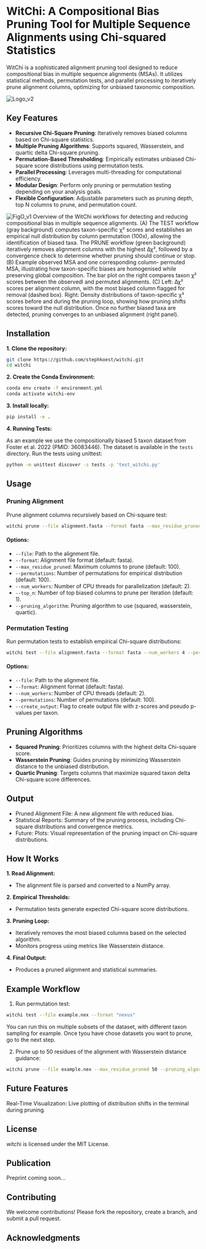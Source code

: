 # WitChi: A Compositional Bias Pruning Tool for Multiple Sequence Alignments using Chi-squared Statistics
WitChi is a sophisticated alignment pruning tool designed to reduce compositional bias in multiple sequence alignments (MSAs). It utilizes statistical methods, permutation tests, and parallel processing to iteratively prune alignment columns, optimizing for unbiased taxonomic composition.

![Logo_v2](https://github.com/user-attachments/assets/2af4f0ff-cbbe-48be-a50f-b45de3061b40)

## Key Features
* **Recursive Chi-Square Pruning**: Iteratively removes biased columns based on Chi-square statistics.
* **Multiple Pruning Algorithms**: Supports squared, Wasserstein, and quartic delta Chi-square pruning.
* **Permutation-Based Thresholding**: Empirically estimates unbiased Chi-square score distributions using permutation tests.
* **Parallel Processing**: Leverages multi-threading for computational efficiency.
* **Modular Design**: Perform only pruning or permutation testing depending on your analysis goals.
* **Flexible Configuration**: Adjustable parameters such as pruning depth, top N columns to prune, and permutation count.

![FigO_v1](https://github.com/user-attachments/assets/c68faa7d-07da-4ec6-9382-2d533e63cb64)
Overview of the WitChi workflows for detecting and reducing compositional bias in multiple sequence alignments. (A) The TEST workflow (gray background) computes taxon-specific χ² scores and establishes an empirical null distribution by column permutation (100x), allowing the identification of biased taxa. The PRUNE workflow (green background) iteratively removes alignment columns with the highest Δχ², followed by a convergence check to determine whether pruning should continue or stop. (B) Example observed MSA and one corresponding column- permuted MSA, illustrating how taxon-specific biases are homogenised while preserving global composition. The bar plot on the right compares taxon χ² scores between the observedl and permuted alignments. (C) Left: Δχ² scores per alignment column, with the most biased column flagged for removal (dashed box). Right: Density distributions of taxon-specific χ² scores before and during the pruning loop, showing how pruning shifts scores toward the null distribution. Once no further biased taxa are detected, pruning converges to an unbiased alignment (right panel).

## Installation
**1. Clone the repository:**
```bash
git clone https://github.com/stephkoest/witchi.git
cd witchi
```

**2. Create the Conda Environment:**

```bash
conda env create -f environment.yml
conda activate witchi-env
```
**3. Install locally:**
```bash
pip install -e .
```

**4. Running Tests:**

As an example we use the compositionally biased 5 taxon dataset from Foster et al. 2022 (PMID: 36083446). The dataset is available in the `tests` directory.
Run the tests using unittest:
```bash
python -m unittest discover -s tests -p 'test_witchi.py'
```

## Usage
### Pruning Alignment
Prune alignment columns recursively based on Chi-square test:

```bash
witchi prune --file alignment.fasta --format fasta --max_residue_pruned 100 --permutations 100 --num_workers 4 --top_n 2 --pruning_algorithm quartic
```

#### Options:
- `--file`: Path to the alignment file.
- `--format`: Alignment file format (default: fasta).
- `--max_residue_pruned`: Maximum columns to prune (default: 100).
- `--permutations`: Number of permutations for empirical distribution (default: 100).
- `--num_workers`: Number of CPU threads for parallelization (default: 2).
- `--top_n`: Number of top biased columns to prune per iteration (default: 1).
- `--pruning_algorithm`: Pruning algorithm to use (squared, wasserstein, quartic).

### Permutation Testing
Run permutation tests to establish empirical Chi-square distributions:
```bash
witchi test --file alignment.fasta --format fasta --num_workers 4 --permutations 100
```

#### Options:
- `--file`: Path to the alignment file.
- `--format`: Alignment format (default: fasta).
- `--num_workers`: Number of CPU threads (default: 2).
- `--permutations`: Number of permutations (default: 100).
- `--create_output`: Flag to create output file with z-scores and pseudo p-values per taxon.

## Pruning Algorithms
- **Squared Pruning**: Prioritizes columns with the highest delta Chi-square score.
- **Wasserstein Pruning**: Guides pruning by minimizing Wasserstein distance to the unbiased distribution.
- **Quartic Pruning**: Targets columns that maximize squared taxon delta Chi-square score differences.

## Output
- Pruned Alignment File: A new alignment file with reduced bias.
- Statistical Reports: Summary of the pruning process, including Chi-square distributions and convergence metrics.
- Future: Plots: Visual representation of the pruning impact on Chi-square distributions.

## How It Works
**1. Read Alignment:**

  * The alignment file is parsed and converted to a NumPy array.

**2. Empirical Thresholds:**
    
  * Permutation tests generate expected Chi-square score distributions.

**3. Pruning Loop:**
    
  * Iteratively removes the most biased columns based on the selected algorithm.
  * Monitors progress using metrics like Wasserstein distance.

**4. Final Output:**
    
  * Produces a pruned alignment and statistical summaries.

## Example Workflow
1. Run permutation test:
```bash
witchi test --file example.nex --format "nexus"
```
You can run this on multiple subsets of the dataset, with different taxon sampling for example.
Once tyou have chose datasets you want to prune, go to the next step.

2. Prune up to 50 residues of the alignment with Wasserstein distance guidance:
```bash
witchi prune --file example.nex --max_residue_pruned 50 --pruning_algorithm wasserstein
```

## Future Features
Real-Time Visualization: Live plotting of distribution shifts in the terminal during pruning.

## License
witchi is licensed under the MIT License.

## Publication
Preprint coming soon...

## Contributing
We welcome contributions! Please fork the repository, create a branch, and submit a pull request.

## Acknowledgments
